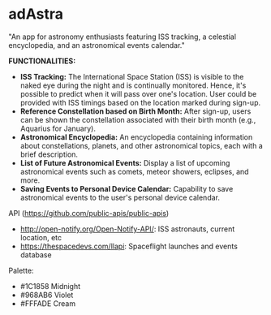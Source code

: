 # adAstra
"An app for astronomy enthusiasts featuring ISS tracking, a celestial encyclopedia, and an astronomical events calendar."

**FUNCTIONALITIES:**
- **ISS Tracking:** The International Space Station (ISS) is visible to the naked eye during the night and is continually monitored. Hence, it's possible to predict when it will pass over one's location. User could be provided with ISS timings based on the location marked during sign-up.
- **Reference Constellation based on Birth Month:** After sign-up, users can be shown the constellation associated with their birth month (e.g., Aquarius for January).
- **Astronomical Encyclopedia:** An encyclopedia containing information about constellations, planets, and other astronomical topics, each with a brief description.
- **List of Future Astronomical Events:** Display a list of upcoming astronomical events such as comets, meteor showers, eclipses, and more.
- **Saving Events to Personal Device Calendar:** Capability to save astronomical events to the user's personal device calendar.

API (https://github.com/public-apis/public-apis)
- http://open-notify.org/Open-Notify-API/: ISS astronauts, current location, etc
- https://thespacedevs.com/llapi: Spaceflight launches and events database

Palette:
- #1C1858 Midnight 
- #968AB6 Violet 
- #FFFADE Cream
